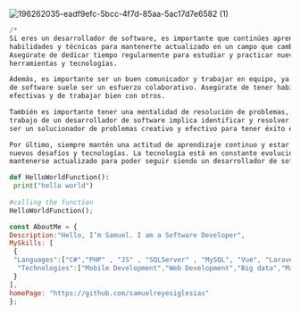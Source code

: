  

<!---
samuelreyesiglesias/samuelreyesiglesias is a ✨ special ✨ repository because its `README.md` (this file) appears on your GitHub profile.
You can click the Preview link to take a look at your changes.
--->
 
 ![196262035-eadf9efc-5bcc-4f7d-85aa-5ac17d7e6582 (1)](https://user-images.githubusercontent.com/51006648/209212692-ac0b1a23-12bd-47a7-91ad-0b5e8ce9f26e.png)

```python
/*
Si eres un desarrollador de software, es importante que continúes aprendiendo nuevas 
habilidades y técnicas para mantenerte actualizado en un campo que cambia constantemente. 
Asegúrate de dedicar tiempo regularmente para estudiar y practicar nuevos conceptos, 
herramientas y tecnologías.

Además, es importante ser un buen comunicador y trabajar en equipo, ya que el desarrollo 
de software suele ser un esfuerzo colaborativo. Asegúrate de tener habilidades de comunicación 
efectivas y de trabajar bien con otros.

También es importante tener una mentalidad de resolución de problemas, ya que gran parte del 
trabajo de un desarrollador de software implica identificar y resolver problemas. Aprende a 
ser un solucionador de problemas creativo y efectivo para tener éxito en tu carrera.

Por último, siempre mantén una actitud de aprendizaje continuo y estar dispuesto a adaptarte a 
nuevos desafíos y tecnologías. La tecnología está en constante evolución, y es importante 
mantenerse actualizado para poder seguir siendo un desarrollador de software exitoso.
``````


```python
def HelloWorldFunction():
 print("hello world")
 
#calling the function
HelloWorldFunction();
``````
```javascript
const AboutMe = {
Description:"Hello, I’m Samuel. I am a Software Developer",
MySkills: [
 {
 "Languages":["C#","PHP" , "JS" , "SQLServer" , "MySQL", "Vue", "Laravel","Python"],
  "Technologies":["Mobile Development","Web Development","Big data","Machine Learning", "Devops","CyberSecurity", "BlockChain"]
 }
],
homePage: "https://github.com/samuelreyesiglesias"
};
``````

